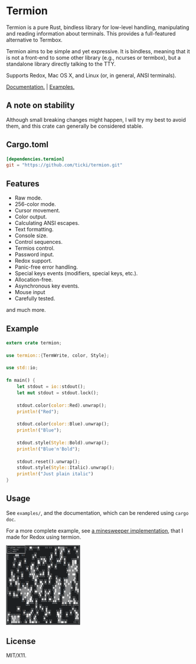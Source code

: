 # Termion

Termion is a pure Rust, bindless library for low-level handling, manipulating
and reading information about terminals. This provides a full-featured
alternative to Termbox.

Termion aims to be simple and yet expressive. It is bindless, meaning that it
is not a front-end to some other library (e.g., ncurses or termbox), but a
standalone library directly talking to the TTY.

Supports Redox, Mac OS X, and Linux (or, in general, ANSI terminals).

[Documentation.](http://ticki.github.io/termion/) | [Examples.](https://github.com/Ticki/termion/tree/master/examples)

## A note on stability

Although small breaking changes might happen, I will try my best to avoid them,
and this crate can generally be considered stable.

## Cargo.toml

```toml
[dependencies.termion]
git = "https://github.com/ticki/termion.git"
```

## Features

- Raw mode.
- 256-color mode.
- Cursor movement.
- Color output.
- Calculating ANSI escapes.
- Text formatting.
- Console size.
- Control sequences.
- Termios control.
- Password input.
- Redox support.
- Panic-free error handling.
- Special keys events (modifiers, special keys, etc.).
- Allocation-free.
- Asynchronous key events.
- Mouse input
- Carefully tested.

and much more.

## Example

```rust
extern crate termion;

use termion::{TermWrite, color, Style};

use std::io;

fn main() {
    let stdout = io::stdout();
    let mut stdout = stdout.lock();

    stdout.color(color::Red).unwrap();
    println!("Red");

    stdout.color(color::Blue).unwrap();
    println!("Blue");

    stdout.style(Style::Bold).unwrap();
    println!("Blue'n'Bold");

    stdout.reset().unwrap();
    stdout.style(Style::Italic).unwrap();
    println!("Just plain italic")
}
```

## Usage

See `examples/`, and the documentation, which can be rendered using `cargo doc`.

For a more complete example, see [a minesweeper implementation](https://github.com/redox-os/games-for-redox/blob/master/src/minesweeper/main.rs), that I made for Redox using termion.

<img src="image.png" width="200">


## License

MIT/X11.
